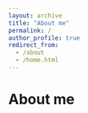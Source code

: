 ```yaml
---
layout: archive
title: "About me"
permalink: /
author_profile: true
redirect_from:
  - /about
  - /home.html
---
```


About me
======
